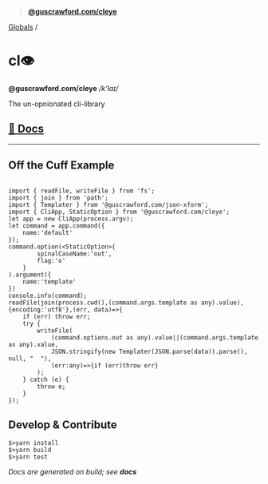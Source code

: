 > **[@guscrawford.com/cleye](README.md)**

[Globals](globals.md) /

# cl👁

**@guscrawford.com/cleye** */k'laɪ/*

The un-opnionated cli-library

## [📃 Docs](./docs/md/README.md)

----

## Off the Cuff Example

```

import { readFile, writeFile } from 'fs';
import { join } from 'path';
import { Templater } from '@guscrawford.com/json-xform';
import { CliApp, StaticOption } from '@guscrawford.com/cleye';
let app = new CliApp(process.argv);
let command = app.command({
    name:'default'
});
command.option(<StaticOption>{
        spinalCaseName:'out',
        flag:'o'
    }
).argument({
    name:'template'
})
console.info(command);
readFile(join(process.cwd(),(command.args.template as any).value),{encoding:'utf8'},(err, data)=>{
    if (err) throw err;
    try {
        writeFile(
            (command.options.out as any).value||(command.args.template as any).value, 
            JSON.stringify(new Templater(JSON.parse(data)).parse(), null, "  "),
            (err:any)=>{if (err)throw err}
        );
    } catch (e) {
        throw e;
    }
});
```
## Develop & Contribute

```
$>yarn install
$>yarn build
$>yarn test
```

*Docs are generated on build; see **docs***